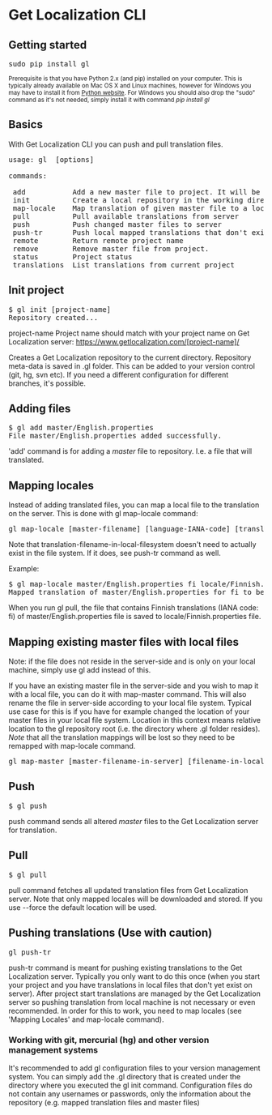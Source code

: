 Get Localization CLI
============

## Getting started ##

<pre>sudo pip install gl</pre>

<small>Prerequisite is that you have Python 2.x (and pip) installed on your computer. This is typically already available on Mac OS X and Linux machines, however for Windows you may have to install it from <a href="https://www.python.org/downloads/windows/">Python website</a>. For Windows you should also drop the "sudo" command as it's not needed, simply install it with command <i>pip install gl</i></small>

## Basics ##

With Get Localization CLI you can push and pull translation files. 

<pre>
usage: gl <command> [options]

commands:

 add           Add a new master file to project. It will be tracked and pushed when there are changes.
 init          Create a local repository in the working directory and link it to an existing Get Localization project.
 map-locale    Map translation of given master file to a local file. When the file is pulled from server, it's saved in the given target file.
 pull          Pull available translations from server
 push          Push changed master files to server
 push-tr       Push local mapped translations that don't exist on server
 remote        Return remote project name
 remove        Remove master file from project.
 status        Project status
 translations  List translations from current project
</pre>

## Init project ##
<pre>
$ gl init [project-name]
Repository created...
</pre>

project-name  Project name should match with your project name on Get Localization server: https://www.getlocalization.com/[project-name]/
 
Creates a Get Localization repository to the current directory. Repository meta-data is saved in .gl folder. This can be added to your version control (git, hg, svn etc). If you need a different configuration for different branches, it's possible.

## Adding files ##

<pre>
$ gl add master/English.properties
File master/English.properties added successfully.
</pre>

'add' command is for adding a *master* file to repository. I.e. a file that will translated.

## Mapping locales ##

Instead of adding translated files, you can map a local file to the translation on the server. This is done with gl map-locale command:

<pre>
gl map-locale [master-filename] [language-IANA-code] [translation-filename-in-local-filesystem]
</pre>

Note that translation-filename-in-local-filesystem doesn't need to actually exist in the file system. If it does, see push-tr command as well. 

Example:

<pre>
$ gl map-locale master/English.properties fi locale/Finnish.properties
Mapped translation of master/English.properties for fi to be saved as locale/Finnish.properties
</pre>

When you run gl pull, the file that contains Finnish translations (IANA code: fi) of master/English.properties file is saved to locale/Finnish.properties file.

## Mapping existing master files with local files ##

Note: if the file does not reside in the server-side and is only on your local machine, simply use gl add instead of this.

If you have an existing master file in the server-side and you wish to map it with a local file, you can do it with map-master command. This will also rename the file in server-side according to your local file system. Typical use case for this is if you have for example changed the location of your master files in your local file system. Location in this context means relative location to the gl repository root (i.e. the directory where .gl folder resides). *Note* that all the translation mappings will be lost so they need to be remapped with map-locale command. 

<pre>
gl map-master [master-filename-in-server] [filename-in-local-filesystem]
</pre>


## Push ##

<pre>
$ gl push
</pre>

push command sends all altered *master* files to the Get Localization server for translation.

## Pull ##

<pre>
$ gl pull
</pre>

pull command fetches all updated translation files from Get Localization server. Note that only mapped locales will be downloaded and stored. If you use --force the default location will be used.

## Pushing translations (Use with caution) ##

<pre>
gl push-tr
</pre>

push-tr command is meant for pushing existing translations to the Get Localization server. Typically you only want to do this once (when you start your project and you have translations in local files that don't yet exist on server). After project start translations are managed by the Get Localization server so pushing translation from local machine is not necessary or even recommended. In order for this to work, you need to map locales (see 'Mapping Locales' and map-locale command). 

### Working with git, mercurial (hg) and other version management systems

It's recommended to add gl configuration files to your version management system. You can simply add the .gl directory that is created under the directory where you executed the gl init command. Configuration files do not contain any usernames or passwords, only the information about the repository (e.g. mapped translation files and master files)

